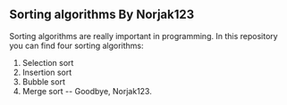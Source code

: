 Sorting algorithms
      By Norjak123
--
Sorting algorithms are really important in programming.
In this repository you can find four sorting algorithms:
1) Selection sort
2) Insertion sort
3) Bubble sort
5) Merge sort
--
Goodbye, Norjak123.
